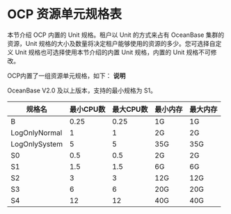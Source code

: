 OCP 资源单元规格表
================================

本节介绍 OCP 内置的 Unit 规格。租户以 Unit 的方式来占有 OceanBase 集群的资源，Unit 规格的大小及数量将决定租户能够使用的资源的多少。您可选择自定义 Unit 规格也可选择使用本节介绍的内置 Unit 规格，内置的 Unit 规格不可修改。

OCP内置了一组资源单元规格，如下：
**说明**



OceanBase V2.0 及以上版本，支持的最小规格为 S1。


|    **规格名**    | **最小CPU数** | **最大CPU数** | **最小内存** | **最大内存** |
|---------------|------------|------------|----------|----------|
| B             | 0.25       | 0.25       | 1G       | 1G       |
| LogOnlyNormal | 1          | 1          | 2G       | 2G       |
| LogOnlySystem | 5          | 5          | 35G      | 35G      |
| S0            | 0.5        | 0.5        | 2G       | 2G       |
| S1            | 1.5        | 1.5        | 6G       | 6G       |
| S2            | 3          | 3          | 12G      | 12G      |
| S3            | 6          | 6          | 20G      | 20G      |
| S4            | 12         | 12         | 40G      | 40G      |
